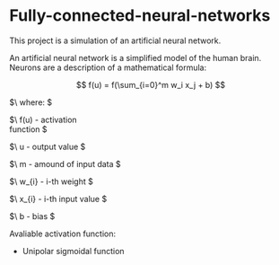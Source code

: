 # Fully-connected-neural-networks

This project is a simulation of an artificial neural network.

An artificial neural network is a simplified model of the human brain. Neurons are a description of a mathematical formula:

$$ f(u) = f(\sum_{i=0}^m w_i x_j + b) $$

$\ where: \$

$\ f(u) - activation <br /> function \$

$\ u - output value \$

$\ m - amound of input data \$

$\ w_{i} - i-th weight \$

$\ x_{i} - i-th input value \$

$\ b - bias \$

Avaliable activation function:
- Unipolar sigmoidal function
